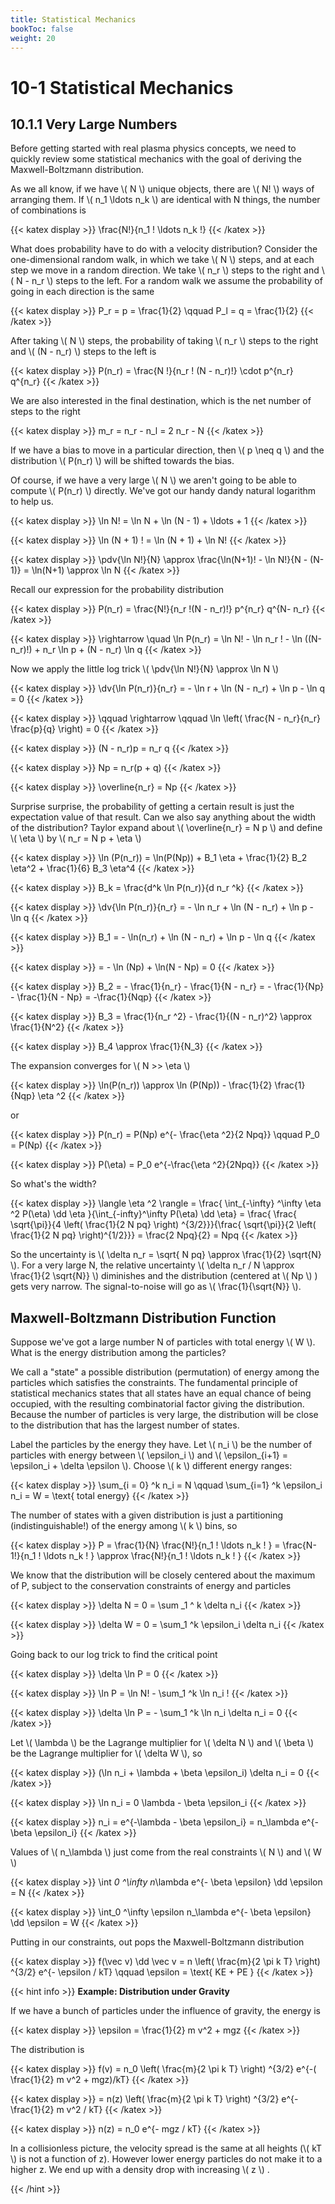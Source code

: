 ```yaml
---
title: Statistical Mechanics
bookToc: false
weight: 20
---
```


# **10-1** Statistical Mechanics

<!-- TA office: AERB 430 -->

## **10.1.1** Very Large Numbers

Before getting started with real plasma physics concepts, we need to quickly review some statistical mechanics with the goal of deriving the Maxwell-Boltzmann distribution.



As we all know, if we have \\( N \\) unique objects, there are \\( N! \\) ways of arranging them. If \\( n_1 \ldots n_k \\) are identical with N things, the number of combinations is 

{{< katex display >}}
\frac{N!}{n_1 ! \ldots n_k !}
{{< /katex >}}


What does probability have to do with a velocity distribution? Consider the one-dimensional random walk, in which we take \\( N \\) steps, and at each step we move in a random direction. We take \\( n_r \\) steps to the right and \\( N - n_r \\) steps to the left. For a random walk we assume the probability of going in each direction is the same

{{< katex display >}}
P_r = p = \frac{1}{2} \qquad P_l = q =  \frac{1}{2}
{{< /katex >}}

After taking \\( N \\)  steps, the probability of taking \\( n_r \\) steps to the right and \\( (N - n_r) \\) steps to the left is

{{< katex display >}}
P(n_r) = \frac{N !}{n_r ! (N - n_r)!} \cdot p^{n_r} q^{n_r}
{{< /katex >}}


We are also interested in the final destination, which is the net number of steps to the right

{{< katex display >}}
m_r = n_r - n_l = 2 n_r - N
{{< /katex >}}


If we have a bias to move in a particular direction, then \\( p \neq q \\) and the distribution \\( P(n_r) \\) will be shifted towards the bias.

Of course, if we have a very large \\( N \\) we aren't going to be able to compute \\( P(n_r) \\) directly. We've got our handy dandy natural logarithm to help us.


{{< katex display >}}
\ln N! = \ln N + \ln (N - 1) + \ldots  + 1
{{< /katex >}}



{{< katex display >}}
\ln (N + 1) ! = \ln (N + 1) + \ln N!
{{< /katex >}}



{{< katex display >}}
\pdv{\ln N!}{N} \approx \frac{\ln(N+1)! - \ln N!}{N - (N-1)} = \ln(N+1) \approx \ln N
{{< /katex >}}


Recall our expression for the probability distribution


{{< katex display >}}
P(n_r) = \frac{N!}{n_r !(N - n_r)!} p^{n_r} q^{N- n_r}
{{< /katex >}}


{{< katex display >}}
\rightarrow \quad \ln P(n_r) = \ln N! - \ln n_r ! - \ln ((N-n_r)!) + n_r \ln p + (N - n_r) \ln q
{{< /katex >}}


Now we apply the little log trick \\( \pdv{\ln N!}{N} \approx \ln N \\) 

{{< katex display >}}
\dv{\ln P(n_r)}{n_r} = - \ln r + \ln (N - n_r) + \ln p - \ln q = 0
{{< /katex >}}


{{< katex display >}}
\qquad \rightarrow \qquad \ln \left( \frac{N - n_r}{n_r} \frac{p}{q} \right) = 0
{{< /katex >}}


{{< katex display >}}
(N - n_r)p = n_r q
{{< /katex >}}


{{< katex display >}}
Np = n_r(p + q) 
{{< /katex >}}


{{< katex display >}}
\overline{n_r} = Np
{{< /katex >}}

Surprise surprise, the probability of getting a certain result is just the expectation value of that result. Can we also say anything about the width of the distribution? 
Taylor expand about \\( \overline{n_r} = N p \\) and define \\( \eta \\) by \\( n_r = N p + \eta \\) 

{{< katex display >}}
\ln (P(n_r)) = \ln(P(Np)) + B_1 \eta + \frac{1}{2} B_2 \eta^2 + \frac{1}{6} B_3 \eta^4
{{< /katex >}}


{{< katex display >}}
B_k = \frac{d^k \ln P(n_r)}{d n_r ^k} 
{{< /katex >}}


{{< katex display >}}
\dv{\ln P(n_r)}{n_r} = - \ln n_r + \ln (N - n_r) + \ln p - \ln q
{{< /katex >}}


{{< katex display >}}
B_1 = - \ln(n_r) + \ln (N - n_r) + \ln p - \ln q
{{< /katex >}}


{{< katex display >}}
= - \ln (Np) + \ln(N - Np) = 0
{{< /katex >}}


{{< katex display >}}
B_2 = - \frac{1}{n_r} - \frac{1}{N - n_r} = - \frac{1}{Np} - \frac{1}{N - Np} = -\frac{1}{Nqp}
{{< /katex >}}


{{< katex display >}}
B_3 = \frac{1}{n_r ^2} - \frac{1}{(N - n_r)^2} \approx \frac{1}{N^2}
{{< /katex >}}


{{< katex display >}}
B_4 \approx \frac{1}{N_3}
{{< /katex >}}


The expansion converges for \\( N >> \eta \\) 

{{< katex display >}}
\ln(P(n_r)) \approx \ln (P(Np)) - \frac{1}{2} \frac{1}{Nqp} \eta ^2
{{< /katex >}}

or

{{< katex display >}}
P(n_r) = P(Np) e^{- \frac{\eta ^2}{2 Npq}} \qquad P_0 = P(Np)
{{< /katex >}}


{{< katex display >}}
P(\eta) = P_0 e^{-\frac{\eta ^2}{2Npq}}
{{< /katex >}}


So what's the width?


{{< katex display >}}
\langle \eta ^2 \rangle = \frac{ \int_{-\infty} ^\infty \eta ^2 P(\eta) \dd \eta }{\int_{-infty}^\infty P(\eta) \dd \eta} = \frac{ \frac{ \sqrt{\pi}}{4 \left( \frac{1}{2 N pq} \right) ^{3/2}}}{\frac{ \sqrt{\pi}}{2 \left( \frac{1}{2 N pq} \right)^{1/2}}} = \frac{2 Npq}{2} = Npq
{{< /katex >}}


So the uncertainty is \\( \delta n_r = \sqrt{ N pq} \approx \frac{1}{2} \sqrt{N} \\). For a very large N, the relative uncertainty \\( \delta n_r / N \approx \frac{1}{2 \sqrt{N}} \\) diminishes and the distribution (centered at \\( Np \\) ) gets very narrow. The signal-to-noise will go as \\( \frac{1}{\sqrt{N}} \\).

## Maxwell-Boltzmann Distribution Function

Suppose we've got a large number N of particles with total energy \\( W \\). What is the energy distribution among the particles?

We call a "state" a possible distribution (permutation) of energy among the particles which satisfies the constraints.  The fundamental principle of statistical mechanics states that all states have an equal chance of being occupied, with the resulting combinatorial factor giving the distribution. Because the number of particles is very large, the distribution will be close to the distribution that has the largest number of states.

Label the particles by the energy they have. Let \\( n_i \\) be the number of particles with energy between \\( \epsilon_i \\) and \\( \epsilon_{i+1} = \epsilon_i + \delta \epsilon \\). Choose \\( k \\) different energy ranges:


{{< katex display >}}
\sum_{i = 0} ^k n_i = N \qquad \sum_{i=1} ^k \epsilon_i n_i = W = \text{ total energy}
{{< /katex >}}
 

The number of states with a given distribution is just a partitioning (indistinguishable!) of the energy among \\( k \\) bins, so


{{< katex display >}}
P = \frac{1}{N} \frac{N!}{n_1 ! \ldots n_k ! } = \frac{N-1!}{n_1 ! \ldots n_k ! } \approx \frac{N!}{n_1 ! \ldots n_k ! }
{{< /katex >}}


We know that the distribution will be closely centered about the maximum of P, subject to the conservation constraints of energy and particles


{{< katex display >}}
\delta N = 0 = \sum _1 ^ k \delta n_i
{{< /katex >}}



{{< katex display >}}
\delta W = 0 = \sum_1 ^k \epsilon_i \delta n_i 
{{< /katex >}}


Going back to our log trick to find the critical point

{{< katex display >}}
\delta \ln P = 0
{{< /katex >}}


{{< katex display >}}
\ln P = \ln N! - \sum_1 ^k \ln n_i !
{{< /katex >}}


{{< katex display >}}
\delta \ln P = - \sum_1 ^k \ln n_i \delta n_i = 0
{{< /katex >}}


Let \\( \lambda \\)  be the Lagrange multiplier for \\( \delta N \\) and \\( \beta \\) be the Lagrange multiplier for \\( \delta W \\), so


{{< katex display >}}
(\ln n_i + \lambda + \beta \epsilon_i) \delta n_i = 0
{{< /katex >}}


{{< katex display >}}
\ln n_i = 0 \lambda - \beta \epsilon_i
{{< /katex >}}


{{< katex display >}}
n_i = e^{-\lambda - \beta \epsilon_i} = n_\lambda e^{-\beta \epsilon_i}
{{< /katex >}}

Values of \\( n_\lambda \\) just come from the real constraints \\( N \\)  and \\( W \\) 


{{< katex display >}}
\int _0 ^\infty n_\lambda e^{- \beta \epsilon} \dd \epsilon = N
{{< /katex >}}


{{< katex display >}}
\int_0 ^\infty \epsilon n_\lambda e^{- \beta \epsilon} \dd \epsilon = W
{{< /katex >}}


Putting in our constraints, out pops the Maxwell-Boltzmann distribution


{{< katex display >}}
f(\vec v) \dd \vec v = n \left( \frac{m}{2 \pi k T} \right) ^{3/2} e^{- \epsilon / kT} \qquad \epsilon = \text{ KE + PE }
{{< /katex >}}

{{< hint info >}}
**Example: Distribution under Gravity**

If we have a bunch of particles under the influence of gravity, the energy is

{{< katex display >}}
\epsilon = \frac{1}{2} m v^2 + mgz
{{< /katex >}}

The distribution is

{{< katex display >}}
f(v) = n_0 \left( \frac{m}{2 \pi k T} \right) ^{3/2} e^{-( \frac{1}{2} m v^2 + mgz)/kT}
{{< /katex >}}


{{< katex display >}}
= n(z) \left( \frac{m}{2 \pi k T} \right) ^{3/2} e^{-\frac{1}{2} m v^2 / kT}
{{< /katex >}}


{{< katex display >}}
n(z) = n_0 e^{- mgz / kT}
{{< /katex >}}

In a collisionless picture, the velocity spread is the same at all heights (\\( kT \\) is not a function of z). However lower energy particles do not make it to a higher z. We end up with a density drop with increasing \\( z \\) .

{{< /hint >}}
